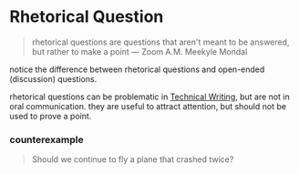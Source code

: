# Rhetorical Question

> rhetorical questions are questions that aren't meant to be answered, but rather to make a point — Zoom A.M. Meekyle Mondal
> 

notice the difference between rhetorical questions and open-ended (discussion) questions.

rhetorical questions can be problematic in [Technical Writing](Technical%20Writing%206c4e93f1d55a4771a4a90adf26ce1594.md), but are not in oral communication. they are useful to attract attention, but should not be used to prove a point.

### counterexample

> Should we continue to fly a plane that crashed twice?
>